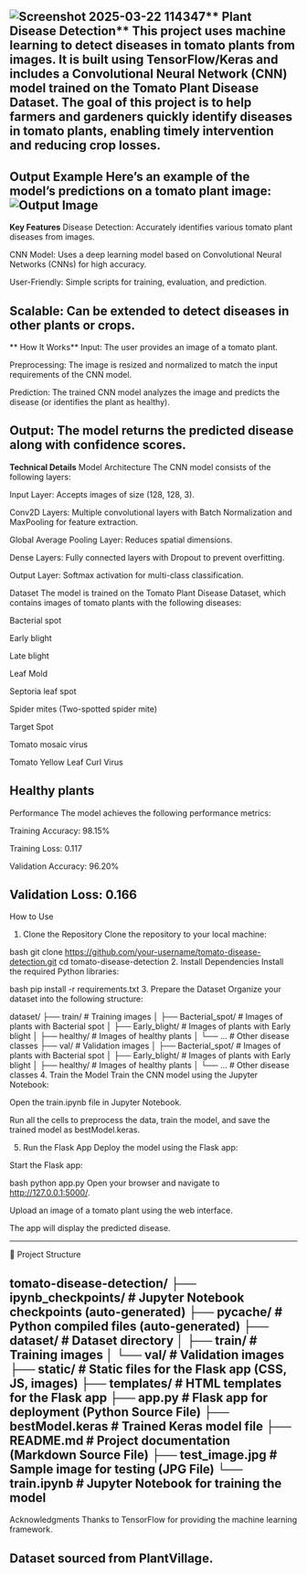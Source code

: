 ![Screenshot 2025-03-22 114347](https://github.com/user-attachments/assets/9614fb1e-6a9e-4e2d-9a75-2be25da689c1)**  Plant Disease Detection**
This project uses machine learning to detect diseases in tomato plants from images. It is built using TensorFlow/Keras and includes a Convolutional Neural Network (CNN) model trained on the Tomato Plant Disease Dataset. The goal of this project is to help farmers and gardeners quickly identify diseases in tomato plants, enabling timely intervention and reducing crop losses.
--------------------------------------------------------------------------------------------
Output Example
Here’s an example of the model’s predictions on a tomato plant image:
![Output Image](output.png)
--------------------------------------------------------------------------------------------
**Key Features**
Disease Detection: Accurately identifies various tomato plant diseases from images.

CNN Model: Uses a deep learning model based on Convolutional Neural Networks (CNNs) for high accuracy.

User-Friendly: Simple scripts for training, evaluation, and prediction.

Scalable: Can be extended to detect diseases in other plants or crops.
--------------------------------------------------------------------------------------------

** How It Works**
Input: The user provides an image of a tomato plant.

Preprocessing: The image is resized and normalized to match the input requirements of the CNN model.

Prediction: The trained CNN model analyzes the image and predicts the disease (or identifies the plant as healthy).

Output: The model returns the predicted disease along with confidence scores.
--------------------------------------------------------------------------------------------

**Technical Details**
Model Architecture
The CNN model consists of the following layers:

Input Layer: Accepts images of size (128, 128, 3).

Conv2D Layers: Multiple convolutional layers with Batch Normalization and MaxPooling for feature extraction.

Global Average Pooling Layer: Reduces spatial dimensions.

Dense Layers: Fully connected layers with Dropout to prevent overfitting.

Output Layer: Softmax activation for multi-class classification.

Dataset
The model is trained on the Tomato Plant Disease Dataset, which contains images of tomato plants with the following diseases:

Bacterial spot

Early blight

Late blight

Leaf Mold

Septoria leaf spot

Spider mites (Two-spotted spider mite)

Target Spot

Tomato mosaic virus

Tomato Yellow Leaf Curl Virus

Healthy plants
----------------------------------------------------------------------------------------
Performance
The model achieves the following performance metrics:

Training Accuracy: 98.15%

Training Loss: 0.117

Validation Accuracy: 96.20%

Validation Loss: 0.166
----------------------------------------------------------------------------------------
How to Use
1. Clone the Repository
Clone the repository to your local machine:

bash
git clone https://github.com/your-username/tomato-disease-detection.git
cd tomato-disease-detection
2. Install Dependencies
Install the required Python libraries:

bash
pip install -r requirements.txt
3. Prepare the Dataset
Organize your dataset into the following structure:


dataset/
├── train/                # Training images
│   ├── Bacterial_spot/   # Images of plants with Bacterial spot
│   ├── Early_blight/     # Images of plants with Early blight
│   ├── healthy/          # Images of healthy plants
│   └── ...               # Other disease classes
├── val/                  # Validation images
│   ├── Bacterial_spot/   # Images of plants with Bacterial spot
│   ├── Early_blight/     # Images of plants with Early blight
│   ├── healthy/          # Images of healthy plants
│   └── ...               # Other disease classes
4. Train the Model
Train the CNN model using the Jupyter Notebook:

Open the train.ipynb file in Jupyter Notebook.

Run all the cells to preprocess the data, train the model, and save the trained model as bestModel.keras.

5. Run the Flask App
Deploy the model using the Flask app:

Start the Flask app:

bash
python app.py
Open your browser and navigate to http://127.0.0.1:5000/.

Upload an image of a tomato plant using the web interface.

The app will display the predicted disease.

-------------------------------------------------------------------------------------------
📂 Project Structure

tomato-disease-detection/
├── ipynb_checkpoints/        # Jupyter Notebook checkpoints (auto-generated)
├── __pycache__/              # Python compiled files (auto-generated)
├── dataset/                  # Dataset directory
│   ├── train/                # Training images
│   └── val/                  # Validation images
├── static/                   # Static files for the Flask app (CSS, JS, images)
├── templates/                # HTML templates for the Flask app
├── app.py                    # Flask app for deployment (Python Source File)
├── bestModel.keras           # Trained Keras model file
├── README.md                 # Project documentation (Markdown Source File)
├── test_image.jpg            # Sample image for testing (JPG File)
└── train.ipynb               # Jupyter Notebook for training the model
-------------------------------------------------------------------------------------

 Acknowledgments
Thanks to TensorFlow for providing the machine learning framework.

Dataset sourced from PlantVillage.
--------------------------------------------------------------------------------------


